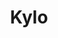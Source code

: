 ---
title: "Kylo"
id: "Kylo"
image: "/images/star_wars/Kylo.jpg"
link: "https://square.link/u/mlgHs8FY"
price: "$5.00"
description: "KYLO REN VINYL STICKER | 3\""
---